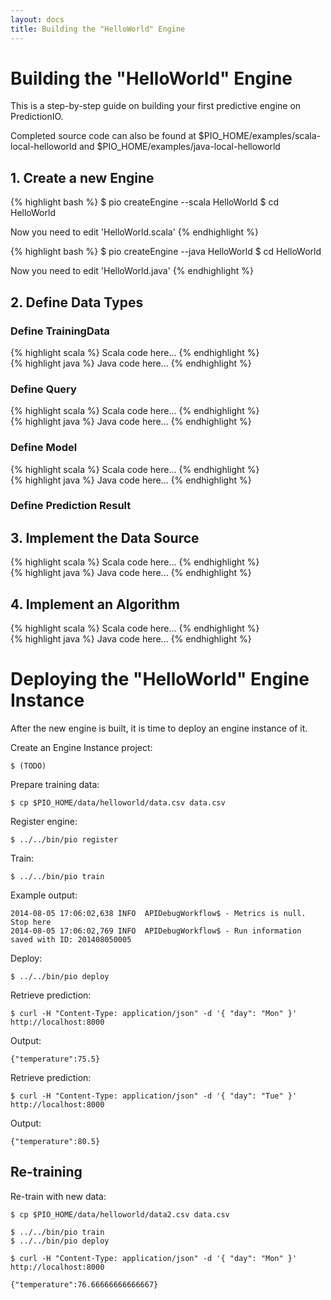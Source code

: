 ```yaml
---
layout: docs
title: Building the "HelloWorld" Engine
---
```


# Building the "HelloWorld" Engine

This is a step-by-step guide on building your first predictive engine on PredictionIO.

Completed source code can also be found at $PIO_HOME/examples/scala-local-helloworld and $PIO_HOME/examples/java-local-helloworld

## 1. Create a new Engine

<div class="codetabs">
<div data-lang="Scala">
{% highlight bash %}
$ pio createEngine --scala HelloWorld
$ cd HelloWorld

Now you need to edit 'HelloWorld.scala'
{% endhighlight %}
</div>
<div data-lang="Java">
{% highlight bash %}
$ pio createEngine --java HelloWorld
$ cd HelloWorld

Now you need to edit 'HelloWorld.java'
{% endhighlight %}
</div>
</div>



## 2. Define Data Types

### Define TrainingData

<div class="codetabs">
<div data-lang="Scala">
{% highlight scala %}
Scala code here...
{% endhighlight %}
</div>
<div data-lang="Java">
{% highlight java %}
Java code here...
{% endhighlight %}
</div>
</div>

### Define Query

<div class="codetabs">
<div data-lang="Scala">
{% highlight scala %}
Scala code here...
{% endhighlight %}
</div>
<div data-lang="Java">
{% highlight java %}
Java code here...
{% endhighlight %}
</div>
</div>

### Define Model
<div class="codetabs">
<div data-lang="Scala">
{% highlight scala %}
Scala code here...
{% endhighlight %}
</div>
<div data-lang="Java">
{% highlight java %}
Java code here...
{% endhighlight %}
</div>
</div>

### Define Prediction Result

## 3. Implement the Data Source
<div class="codetabs">
<div data-lang="Scala">
{% highlight scala %}
Scala code here...
{% endhighlight %}
</div>
<div data-lang="Java">
{% highlight java %}
Java code here...
{% endhighlight %}
</div>
</div>

## 4. Implement an Algorithm
<div class="codetabs">
<div data-lang="Scala">
{% highlight scala %}
Scala code here...
{% endhighlight %}
</div>
<div data-lang="Java">
{% highlight java %}
Java code here...
{% endhighlight %}
</div>
</div>

# Deploying the "HelloWorld" Engine Instance

After the new engine is built, it is time to deploy an engine instance of it.

Create an Engine Instance project:

```
$ (TODO)
```

Prepare training data:

```
$ cp $PIO_HOME/data/helloworld/data.csv data.csv
```

Register engine:

```
$ ../../bin/pio register
```

Train:

```
$ ../../bin/pio train
```

Example output:

```
2014-08-05 17:06:02,638 INFO  APIDebugWorkflow$ - Metrics is null. Stop here
2014-08-05 17:06:02,769 INFO  APIDebugWorkflow$ - Run information saved with ID: 201408050005
```

Deploy:

```
$ ../../bin/pio deploy
```

Retrieve prediction:

```
$ curl -H "Content-Type: application/json" -d '{ "day": "Mon" }' http://localhost:8000
```

Output:

```
{"temperature":75.5}
```

Retrieve prediction:

```
$ curl -H "Content-Type: application/json" -d '{ "day": "Tue" }' http://localhost:8000
```

Output:
```
{"temperature":80.5}
```

## Re-training

Re-train with new data:

```
$ cp $PIO_HOME/data/helloworld/data2.csv data.csv
```

```
$ ../../bin/pio train
$ ../../bin/pio deploy
```

```
$ curl -H "Content-Type: application/json" -d '{ "day": "Mon" }' http://localhost:8000

{"temperature":76.66666666666667}
```

